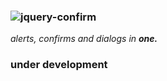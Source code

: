 ### ![jquery-confirm](https://raw.githubusercontent.com/craftpip/angular-confirm/master/angular-confirm.png "jquery-confirm")
*alerts, confirms and dialogs in* ***one.***

### under development